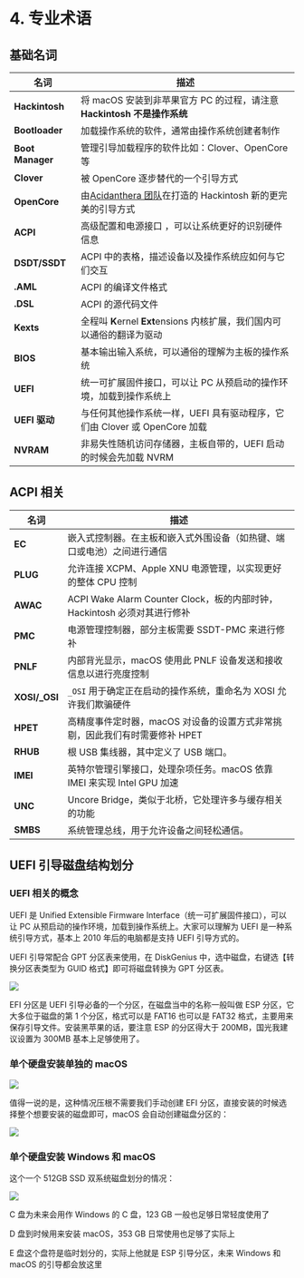 # 4. 专业术语

## 基础名词

| 名词             | 描述                                                         |
| ---------------- | ------------------------------------------------------------ |
| **Hackintosh**   | 将 macOS 安装到非苹果官方 PC 的过程，请注意**Hackintosh 不是操作系统** |
| **Bootloader**   | 加载操作系统的软件，通常由操作系统创建者制作                 |
| **Boot Manager** | 管理引导加载程序的软件比如：Clover、OpenCore 等              |
| **Clover**       | 被 OpenCore 逐步替代的一个引导方式                           |
| **OpenCore**     | 由[Acidanthera 团队](https://github.com/acidanthera)在打造的 Hackintosh 新的更完美的引导方式 |
| **ACPI**         | 高级配置和电源接口 ，可以让系统更好的识别硬件信息            |
| **DSDT/SSDT**    | ACPI 中的表格，描述设备以及操作系统应如何与它们交互          |
| **.AML**         | ACPI 的编译文件格式                                          |
| **.DSL**         | ACPI 的源代码文件                                            |
| **Kexts**        | 全程叫  **K**ernel **Ext**ensions 内核扩展，我们国内可以通俗的翻译为驱动 |
| **BIOS**         | 基本输出输入系统，可以通俗的理解为主板的操作系统             |
| **UEFI**         | 统一可扩展固件接口，可以让 PC 从预启动的操作环境，加载到操作系统上 |
| **UEFI 驱动**    | 与任何其他操作系统一样，UEFI 具有驱动程序，它们由 Clover 或 OpenCore 加载 |
| **NVRAM**        | 非易失性随机访问存储器，主板自带的，UEFI 启动的时候会先加载 NVRM |

## ACPI 相关

| 名词          | 描述                                                         |
| ------------- | ------------------------------------------------------------ |
| **EC**        | 嵌入式控制器。在主板和嵌入式外围设备（如热键、端口或电池）之间进行通信 |
| **PLUG**      | 允许连接 XCPM、Apple XNU 电源管理，以实现更好的整体 CPU 控制 |
| **AWAC**      | ACPI Wake Alarm Counter Clock，板的内部时钟，Hackintosh 必须对其进行修补 |
| **PMC**       | 电源管理控制器，部分主板需要 SSDT-PMC 来进行修补             |
| **PNLF**      | 内部背光显示，macOS 使用此 PNLF 设备发送和接收信息以进行亮度控制 |
| **XOSI/_OSI** | `_OSI` 用于确定正在启动的操作系统，重命名为 XOSI 允许我们欺骗硬件 |
| **HPET**      | 高精度事件定时器，macOS 对设备的设置方式非常挑剔，因此我们有时需要修补 HPET |
| **RHUB**      | 根 USB 集线器，其中定义了 USB 端口。                         |
| **IMEI**      | 英特尔管理引擎接口，处理杂项任务。macOS 依靠 IMEI 来实现 Intel GPU 加速 |
| **UNC**       | Uncore Bridge，类似于北桥，它处理许多与缓存相关的功能        |
| **SMBS**      | 系统管理总线，用于允许设备之间轻松通信。                     |

## UEFI 引导磁盘结构划分

### UEFI 相关的概念

UEFI 是 Unified Extensible Firmware Interface（统一可扩展固件接口），可以让 PC 从预启动的操作环境，加载到操作系统上。大家可以理解为 UEFI 是一种系统引导方式，基本上 2010 年后的电脑都是支持 UEFI 引导方式的。

UEFI 引导常配合 GPT 分区表来使用，在 DiskGenius 中，选中磁盘，右键选【转换分区表类型为 GUID 格式】即可将磁盘转换为 GPT 分区表。

![](https://image.3001.net/images/20210916/16317486851257.png) 

EFI 分区是 UEFI 引导必备的一个分区，在磁盘当中的名称一般叫做 ESP 分区，它大多位于磁盘的第 1 个分区，格式可以是 FAT16 也可以是 FAT32 格式，主要用来保存引导文件。安装黑苹果的话，要注意 ESP 的分区得大于 200MB，国光我建议设置为 300MB 基本上足够使用了。

### 单个硬盘安装单独的 macOS

![](https://image.3001.net/images/20210916/1631749573321.png) 

值得一说的是，这种情况压根不需要我们手动创建 EFI 分区，直接安装的时候选择整个想要安装的磁盘即可，macOS 会自动创建磁盘分区的：

![](https://image.3001.net/images/20210916/1631749592979.jpg)

### 单个硬盘安装 Windows 和 macOS

这个一个 512GB SSD 双系统磁盘划分的情况：

![](https://image.3001.net/images/20210921/16322081893942.jpg)

C 盘为未来会用作 Windows 的 C 盘，123 GB 一般也足够日常轻度使用了

D 盘到时候用来安装 macOS，353 GB 日常使用也足够了实际上

E 盘这个盘符是临时划分的，实际上他就是 ESP 引导分区，未来 Windows 和 macOS 的引导都会放这里

